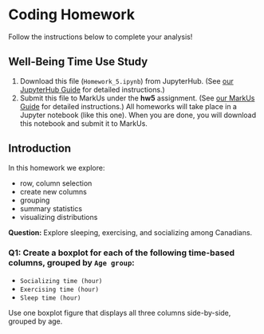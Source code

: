 # Coding Homework

Follow the instructions below to complete your analysis!

## Well-Being Time Use Study

1. Download this file (`Homework_5.ipynb`) from JupyterHub. (See [our JupyterHub Guide](../../../guides/jupyterhub_guide.ipynb) for detailed instructions.)
2. Submit this file to MarkUs under the **hw5** assignment. (See [our MarkUs Guide](../../../guides/markus_guide.ipynb) for detailed instructions.)
All homeworks will take place in a Jupyter notebook (like this one). When you are done, you will download this notebook and submit it to MarkUs.

## Introduction

In this homework we explore: 
- row, column selection
- create new columns
- grouping
- summary statistics
- visualizing distributions

**Question:** Explore sleeping, exercising, and socializing among Canadians.

### Q1: Create a boxplot for each of the following time-based columns, grouped by `Age group`:
- `Socializing time (hour)`
- `Exercising time (hour)`
- `Sleep time (hour)`

Use one boxplot figure that displays all three columns side-by-side, grouped by age.

